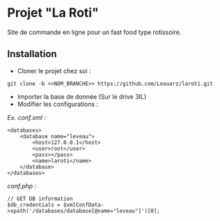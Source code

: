 # Projet "La Roti"
Site de commande en ligne pour un fast food type rotissoire.

## Installation

* Cloner le projet chez soi :
```
git clone -b <<NOM_BRANCHE>> https://github.com/Leouarz/laroti.git
```
* Importer la base de donnée (Sur le drive 3IL)
* Modifier les configurations :

*Ex. conf.xml :*
```
<databases>
	<database name="leveau">
		<host>127.0.0.1</host>
		<user>root</user>
		<pass></pass>
		<name>laroti</name>
	</database>
</databases>
```
*conf.php :*
```
// GET DB information
$db_credentials = $xmlConfData->xpath('/databases/database[@name="leveau"]')[0];
```
